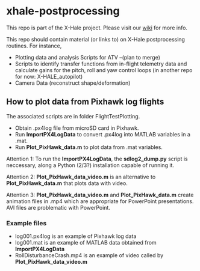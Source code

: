 # xhale-postprocessing

This repo is part of the X-Hale project. Please visit our [wiki](https://github.com/UM-A2SRL/xhale-avionics/wiki) for more info.

This repo should contain material (or links to) on X-Hale postprocessing routines. For instance,

* Plotting data and analysis Scripts for ATV –(plan to merge) 
* Scripts to identify transfer functions from in-flight telemetry data and calculate gains for the pitch, roll and yaw control loops (in another repo for now: X-HALE_autopilot)
* Camera Data (reconstruct shape/deformation)

## How to plot data from Pixhawk log flights

The associated scripts are in folder FlightTestPlotting.

* Obtain .px4log file from microSD card in Pixhawk.
* Run **ImportPX4LogData** to convert .px4log into MATLAB variables in a .mat.
* Run **Plot_PixHawk_data.m** to plot data from .mat variables.

Attention 1: To run the **ImportPX4LogData**, the **sdlog2_dump.py** script is neccessary, along a Python (2/3?) installation capable of running it.

Attention 2: **Plot_PixHawk_data_video.m** is an alternative to **Plot_PixHawk_data.m** that plots data with video.

Attention 3: **Plot_PixHawk_data_video.m** and **Plot_PixHawk_data.m** create animation files in .mp4 which are appropriate for PowerPoint presentations. AVI files are problematic with PowerPoint.

### Example files

* log001.px4log is an example of Pixhawk log data
* log001.mat is an example of MATLAB data obtained from **ImportPX4LogData**
* RollDisturbanceCrash.mp4 is an example of video called by **Plot_PixHawk_data_video.m**
